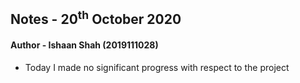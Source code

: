 ## Notes - 20<sup>th</sup> October 2020

#### Author - Ishaan Shah (2019111028)

- Today I made no significant progress with respect to the project
